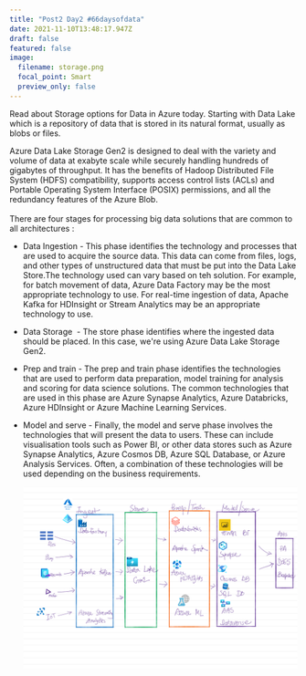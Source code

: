 ```yaml
---
title: "Post2 Day2 #66daysofdata"
date: 2021-11-10T13:48:17.947Z
draft: false
featured: false
image:
  filename: storage.png
  focal_point: Smart
  preview_only: false
---
```

Read about Storage options for Data in Azure today. Starting with Data Lake which is a repository of data that is stored in its natural format, usually as blobs or files. 

Azure Data Lake Storage Gen2 is designed to deal with the variety and volume of data at exabyte scale while securely handling hundreds of gigabytes of throughput. It has the benefits of Hadoop Distributed File System (HDFS) compatibility, supports access control lists (ACLs) and Portable Operating System Interface (POSIX) permissions, and all the redundancy features of the Azure Blob.\
\
There are four stages for processing big data solutions that are common to all architectures :

* Data Ingestion - This phase identifies the technology and processes that are used to acquire the source data. This data can come from files, logs, and other types of unstructured data that must be put into the Data Lake Store.The technology used can vary based on teh solution. For example, for batch movement of data, Azure Data Factory may be the most appropriate technology to use. For real-time ingestion of data, Apache Kafka for HDInsight or Stream Analytics may be an appropriate technology to use.
* Data Storage  - The store phase identifies where the ingested data should be placed. In this case, we're using Azure Data Lake Storage Gen2.
* Prep and train - The prep and train phase identifies the technologies that are used to perform data preparation, model training for analysis and scoring for data science solutions. The common technologies that are used in this phase are Azure Synapse Analytics, Azure Databricks, Azure HDInsight or Azure Machine Learning Services.
* Model and serve - Finally, the model and serve phase involves the technologies that will present the data to users. These can include visualisation tools such as Power BI, or other data stores such as Azure Synapse Analytics, Azure Cosmos DB, Azure SQL Database, or Azure Analysis Services. Often, a combination of these technologies will be used depending on the business requirements.

  ![](storage.png)